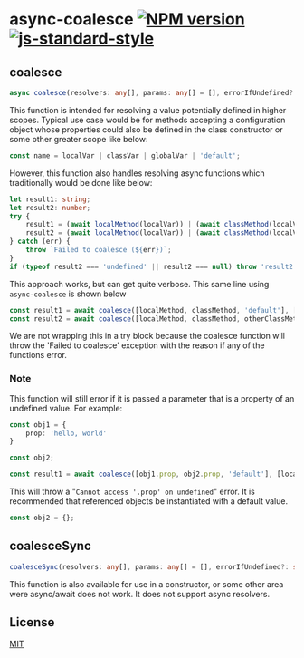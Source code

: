 # async-coalesce [![NPM version](https://badge.fury.io/js/depart.svg)](https://badge.fury.io/js/depart) [![js-standard-style](https://img.shields.io/badge/code%20style-standard-brightgreen.svg?style=flat)](https://github.com/feross/standard)

## coalesce

```typescript
async coalesce(resolvers: any[], params: any[] = [], errorIfUndefined?: string) => Promise<any>
```

This function is intended for resolving a value potentially defined in higher scopes. Typical use case would be for methods accepting a configuration object whose properties could also be defined in the class constructor or some other greater scope like below:

```typescript
const name = localVar | classVar | globalVar | 'default';
```

However, this function also handles resolving async functions which traditionally would be done like below:

```typescript
let result1: string;
let result2: number;
try {
    result1 = (await localMethod(localVar)) | (await classMethod(localVar)) | 'default';
    result2 = (await localMethod(localVar)) | (await classMethod(localVar)) | (await otherClassMethod(localVar));
} catch (err) {
    throw `Failed to coalesce (${err})`;
}
if (typeof result2 === 'undefined' || result2 === null) throw 'result2 is not defined';
```

This approach works, but can get quite verbose. This same line using `async-coalesce` is shown below

```typescript
const result1 = await coalesce([localMethod, classMethod, 'default'], [localVar]);
const result2 = await coalesce([localMethod, classMethod, otherClassMethod], [localVar], 'result2 is not defined');
```

We are not wrapping this in a try block because the coalesce function will throw the 'Failed to coalesce' exception with the reason if any of the functions error.

### Note

This function will still error if it is passed a parameter that is a property of an undefined value. For example:

```typescript
const obj1 = { 
    prop: 'hello, world'
}

const obj2;

const result1 = await coalesce([obj1.prop, obj2.prop, 'default'], [localVar]);

```

This will throw a "`Cannot access '.prop' on undefined`" error. It is recommended that referenced objects be instantiated with a default value.

```typescript
const obj2 = {};
```

## coalesceSync

```typescript
coalesceSync(resolvers: any[], params: any[] = [], errorIfUndefined?: string) => any
```

This function is also available for use in a constructor, or some other area were async/await does not work. It does not support async resolvers.

## License

[MIT](LICENSE)
